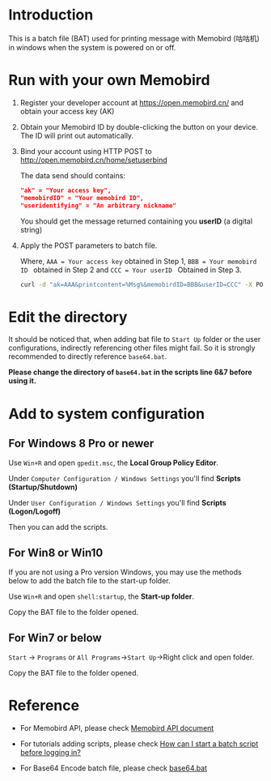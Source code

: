 # Introduction
This is a batch file (BAT) used for printing message with Memobird (咕咕机) in windows when the system is powered on or off.

# Run with your own Memobird

1. Register your developer account at https://open.memobird.cn/ and obtain your access key (AK)

2. Obtain your Memobird ID by double-clicking the button on your device. The ID will print out automatically.

3. Bind your account using HTTP POST to http://open.memobird.cn/home/setuserbind

   The data send should contains:

   ```json
   "ak" = "Your access key",
   "memobirdID" = "Your memobird ID",
   "useridentifying" = "An arbitrary nickname"
   ```

   You should get the message returned containing you **userID** (a digital string)

4. Apply the POST parameters to batch file.

   Where, `AAA = Your access key` obtained in Step 1, `BBB = Your memobird ID ` obtained in Step 2 and `CCC = Your userID ` Obtained in Step 3.
   
   ```bash
   curl -d "ak=AAA&printcontent=%Msg%&memobirdID=BBB&userID=CCC" -X POST http://open.memobird.cn/home/printpaper
   ```

# Edit the directory

It should be noticed that, when adding bat file to `Start Up` folder or the user configurations, indirectly referencing other files might fail. So it is strongly recommended to directly reference `base64.bat`.

**Please change the directory of `base64.bat` in the scripts line 6&7 before using it.**

# Add to system configuration

## For Windows 8 Pro or newer

Use `Win+R` and open `gpedit.msc`, the **Local Group Policy Editor**.

Under `Computer Configuration / Windows Settings` you'll find **Scripts (Startup/Shutdown)**

Under `User Configuration / Windows Settings` you'll find **Scripts (Logon/Logoff)**

Then you can add the scripts.

## For Win8 or Win10

If you are not using a Pro version Windows, you may use the methods below to add the batch file to the start-up folder.

Use `Win+R` and open `shell:startup`, the **Start-up folder**.

Copy the BAT file to the folder opened.

## For Win7 or below

`Start` -> `Programs` or `All Programs`->`Start Up`->Right click and open folder.

Copy the BAT file to the folder opened.

# Reference

- For Memobird API, please check  [Memobird API document](http://api.mymemobird.com/ftp/webapi.pdf)
- For tutorials adding scripts, please check [How can I start a batch script before logging in?](https://superuser.com/questions/548192/how-can-i-start-a-batch-script-before-logging-in)

- For Base64 Encode batch file, please check [base64.bat](https://github.com/npocmaka/batch.scripts/blob/master/hybrids/jscript/base64.bat )

